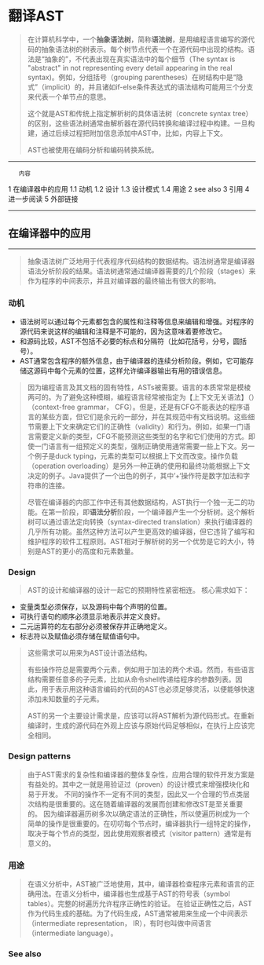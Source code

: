 # 翻译AST
> 在计算机科学中，一个**抽象语法树**，简称**语法树**，是用编程语言编写的源代码的抽象语法树的树表示。每个树节点代表一个在源代码中出现的结构。语法是“抽象的”，不代表出现在真实语法中的每个细节（The syntax is "abstract" in not representing every detail appearing in the real syntax)。例如，分组括号（grouping parentheses）在树结构中是“隐式”（implicit）的，并且诸如if-else条件表达式的语法结构可能用三个分支来代表一个单节点的意思。
>
> 这个就是AST和传统上指定解析树的具体语法树（concrete syntax tree）的区别，这些语法树通常由解析器在源代码转换和编译过程中构建。一旦构建，通过后续过程把附加信息添加中AST中，比如，内容上下文。
>
> AST也被使用在编码分析和编码转换系统。

---
       内容
1 在编译器中的应用
    1.1 动机
    1.2 设计
    1.3 设计模式
    1.4 用途
2 see also
3 引用
4 进一步阅读
5 外部链接

---

## 在编译器中的应用
---
> 抽象语法树广泛地用于代表程序代码结构的数据结构。语法树通常是编译器语法分析阶段的结果。语法树通常通过编译器需要的几个阶段（stages）来作为程序的中间表示，并且对编译器的最终输出有很大的影响。

### 动机
+ 语法树可以通过每个元素都包含的属性和注释等信息来编辑和增强。对程序的源代码来说这样的编辑和注释是不可能的，因为这意味着要修改它。
+ 和源码比较，AST不包括不必要的标点和分隔符（比如花括号，分号，圆括号）。
+ AST通常包含程序的额外信息，由于编译器的连续分析阶段。例如，它可能存储这源码中每个元素的位置，这样允许编译器输出有用的错误信息。

> 因为编程语言及其文档的固有特性，ASTs被需要。语言的本质常常是模棱两可的。为了避免这种模糊，编程语言经常被指定为【上下文无关语法】（）（context-free grammar， CFG）。但是，还是有CFG不能表达的程序语言的某些方面，但它们是余元的一部分，并在其规范中有文档说明。这些细节需要上下文来确定它们的正确性（validity）和行为。例如，如果一门语言需要定义新的类型，CFG不能预测这些类型的名字和它们使用的方式。即使一门语言有一组预定义的类型，强制正确使用通常需要一些上下文。另一个例子是duck typing，元素的类型可以根据上下文而改变。操作负载（operation overloading）是另外一种正确的使用和最终功能根据上下文决定的例子。Java提供了一个出色的例子，其中’+‘操作符是数字加法和字符串的连接。
>
> 尽管在编译器的内部工作中还有其他数据结构，AST执行一个独一无二的功能。在第一阶段，即**语法分析**阶段，一个编译器产生一个分析树。这个解析树可以通过语法定向转换（syntax-directed translation）来执行编译器的几乎所有功能。虽然这种方法可以产生更高效的编译器，但它违背了编写和维护程序的软件工程原则。AST相对于解析树的另一个优势是它的大小，特别是AST的更小的高度和元素数量。

### Design
> AST的设计和编译器的设计一起它的预期特性紧密相连。
> 核心需求如下：
+ 变量类型必须保存，以及源码中每个声明的位置。
+ 可执行语句的顺序必须显示地表示并定义良好。
+ 二元运算符的左右部分必须被保存并正确地定义。
+ 标志符以及赋值必须存储在赋值语句中。
>
> 这些需求可以用来为AST设计语法结构。
>
> 有些操作符总是需要两个元素，例如用于加法的两个术语。然而，有些语言结构需要任意多的子元素，比如从命令shell传递给程序的参数列表。因此，用于表示用这种语言编码的代码的AST也必须足够灵活，以便能够快速添加未知数量的子元素。
>
> AST的另一个主要设计需求是，应该可以将AST解析为源代码形式。在重新编译时，生成的源代码在外观上应该与原始代码足够相似，在执行上应该完全相同。

### Design patterns
> 由于AST需求的复杂性和编译器的整体复杂性，应用合理的软件开发方案是有益处的。其中之一就是用验证过（proven）的设计模式来增强模块化和易于开发。
> 不同的操作不一定有不同的类型，因此又一个合理的节点类层次结构是很重要的。这在随着编译器的发展而创建和修改ST是至关重要的。
> 因为编译器遍历树多次以确定语法的正确性，所以使遍历树成为一个简单的操作是很重要的。在叨叨每个节点时，编译器执行一组特定的操作，取决于每个节点的类型，因此使用观察者模式（visitor pattern）通常是有意义的。

### 用途
> 在语义分析中，AST被广泛地使用，其中，编译器检查程序元素和语言的正确用法。在语义分析中，编译器也生成基于AST的符号表（symbol tables）。完整的树遍历允许程序正确性的验证。
> 在验证正确性之后，AST作为代码生成的基础。为了代码生成，AST通常被用来生成一个中间表示（intermediate representation， IR），有时也叫做中间语言（intermediate language）。

### See also


